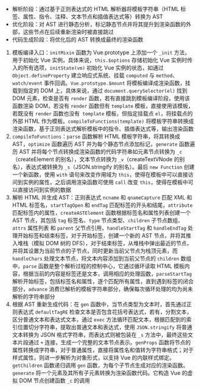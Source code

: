 - 解析阶段：通过基于正则表达式的 HTML 解析器将模板字符串（HTML 标签、属性、指令、注释、文本节点和插值表达式等）转换为 AST
- 优化阶段：对 AST 进行静态分析，标记静态节点并将其提升到渲染函数的外部，这些节点在后续重新渲染时被直接跳过
- 代码生成阶段：将优化后的 AST 转换成最终的渲染函数

1. 模板编译入口：`initMixin` 函数为 Vue.prototype 上添加一个 `_init` 方法，用于初始化 Vue 实例，具体来说，`this.$options` 存储初始化 Vue 实例时传入的所有选项，`initState(vm)` 初始化 Vue 实例的状态，如通过 `Object.defineProperty` 建立响应式系统、挂载 `computed` 与 `method`、`watch/event` 事件回调。`Vue.prototype.$mount` 将模板编译成渲染函数，挂载到指定的 DOM 上，具体来说，通过 `document.querySelector(el)` 找到 DOM 元素，检查是否有 `render` 函数，若有直接跳到模板编译阶段，使用该函数渲染 DOM，若没有 `render` 函数但有 `template` 模板，直接使用该模板，若既没有 `render` 函数也没有` template` 模板，但指定挂载点 `el`，将挂载点的外部 HTML 作为模板。`compileToFunctions(template)` 将模板字符串转换成渲染函数，基于正则表达式解析模板中的指令、插值表达式等，输出渲染函数
2. `compileToFunctions`：`parse` 函数解析 HTML 模板字符串，将其转换成 AST，`optimize` 函数遍历 AST 并为每个静态节点添加标记，`generate` 函数遍历 AST 并将每个节点转换成渲染函数的代码字符串如元素节点转换为 `_c`（createElement 的别名），文本节点转换为 `_v`（createTextVNode 的别名），表达式被转换为 `_s`（JSON.stringify 的别名）。最后 `new Function` 创建一个新函数，使用 `with` 语句来改变作用域为 `this`，使得在模板中可以直接访问到实例的属性，之后调用渲染函数可使用 `call` 改变 `this`，使得在模板中可以直接访问到实例的数据
3. 解析 HTML 并生成 AST：正则表达式 `ncname` 和 `qnameCapture` 匹配 XML 和 HTML 标签名，`startTagOpen` 和 `endTag` 匹配标签的开头和结尾，`attribute` 匹配标签内的属性，`createASTElement` 函数根据标签名和属性列表创建一个 AST 节点，其包括 `tag` 标签名、`type` 节点类型、`children` 子节点数组、`attrs` 属性列表 和 `parent` 父节点引用，`handleStartTag` 和 `handleEndTag` 处理开始标签和结束标签，对于开始标签，创建一个新的 AST 节点，并将其推入堆栈（模拟 DOM 树的 DFS），对于结束标签，从堆栈中弹出最近的节点，并将其设置为当前节点的子节点，同时更新当前父节点为栈顶元素，而 `handleChars` 处理文本节点，将文本内容添加到当前父节点的 `children` 数组中，`parse` 函数是整个解析过程的控制中心，它通过循环读取 HTML 模板内容，根据当前的内容是标签还是文本，调用相应的处理函数，`parseStartTag` 解析开始标签，包括标签名和属性，逐个匹配所有属性，直到遇到标签的闭合部分，`advance` 消费已解析的模板字符串部分，确保每次循环处理的均为尚未解析的字符串部分
4. 根据 AST 重新生成代码：在 `gen` 函数中，当节点类型为文本时，首先通过正则表达式 `defaultTagRE` 检查文本是否包含花括号表达式，若有，分割文本，区分普通文本和表达式文本，通过 `exec` 方法循环匹配文本，根据匹配到的索引位置切分字符串，提取出普通文本和表达式，使用 `JSON.stringify` 将普通文本转换为 JSON 格式字符串，而表达式则被包装在 `_s` 方法中，最终这些文本片段通过 `+` 连接，生成一个完整的文本节点表示。`genProps` 函数将节点的属性转换成字符串，对于普通属性，直接将属性名和值转为字符串格式；对于样式属性，则进一步解析为对象形式，以支持 Vue 的内联样式绑定。`getChildren` 函数递归调用 `gen` 函数，为每个子节点生成对应的渲染函数。`generate` 将一个元素及其所有子元素转换为渲染函数代码。它构造 Vue 的虚拟 DOM 节点创建函数 `_c` 的调用
